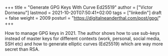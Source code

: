 +++
title = "Generate GPG Keys With Curve Ed25519"
author = ["Victor Dorneanu"]
lastmod = 2021-10-20T07:50:41+02:00
tags = ["linkedin"]
draft = false
weight = 2009
posturl = "https://digitalneanderthal.com/post/gpg/"
+++

How to manage GPG keys in 2021. The author shows how to use sub-keys instead of master keys
for different contexts (work, personal, social media, SSH etc) and how to generate elliptic curves (Ed25519) which are way more secret than RSA.
